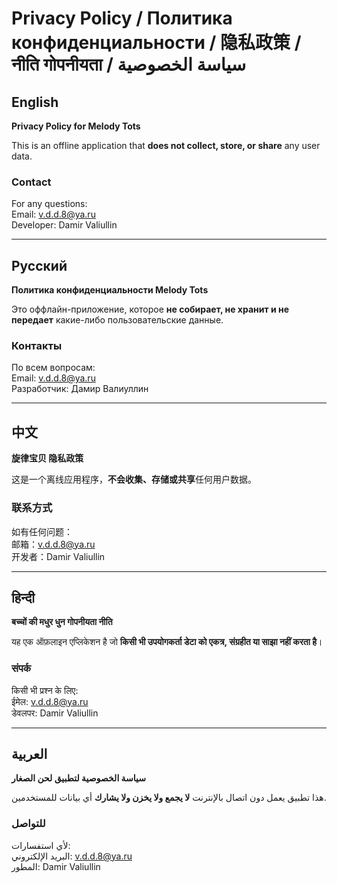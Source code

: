 # Privacy Policy / Политика конфиденциальности / 隐私政策 / नीति गोपनीयता / سياسة الخصوصية

## English
**Privacy Policy for Melody Tots**  

This is an offline application that **does not collect, store, or share** any user data.  

### Contact  
For any questions:  
Email: v.d.d.8@ya.ru  
Developer: Damir Valiullin  

---

## Русский
**Политика конфиденциальности Melody Tots**  

Это оффлайн-приложение, которое **не собирает, не хранит и не передает** какие-либо пользовательские данные.  

### Контакты  
По всем вопросам:  
Email: v.d.d.8@ya.ru  
Разработчик: Дамир Валиуллин  

---

## 中文
**旋律宝贝 隐私政策**  

这是一个离线应用程序，**不会收集、存储或共享**任何用户数据。  

### 联系方式  
如有任何问题：  
邮箱：v.d.d.8@ya.ru  
开发者：Damir Valiullin  

---

## हिन्दी
**बच्चों की मधुर धुन गोपनीयता नीति**  

यह एक ऑफ़लाइन एप्लिकेशन है जो **किसी भी उपयोगकर्ता डेटा को एकत्र, संग्रहीत या साझा नहीं करता है**।  

### संपर्क  
किसी भी प्रश्न के लिए:  
ईमेल: v.d.d.8@ya.ru  
डेवलपर: Damir Valiullin  

---

## العربية
**سياسة الخصوصية لتطبيق لحن الصغار**  

هذا تطبيق يعمل دون اتصال بالإنترنت **لا يجمع ولا يخزن ولا يشارك** أي بيانات للمستخدمين.  

### للتواصل  
لأي استفسارات:  
البريد الإلكتروني: v.d.d.8@ya.ru  
المطور: Damir Valiullin  
